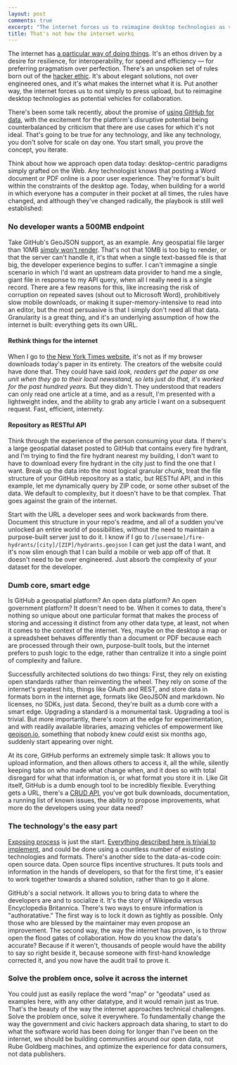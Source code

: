 ```yaml
---
layout: post
comments: true
excerpt: "The internet forces us to reimagine desktop technologies as vehicles for collaboration."
title: That's not how the internet works
---
```


The internet has [a particular way of doing things](http://ben.balter.com/2013/07/02/a-brief-history-of-the-internet/). It's an ethos driven by a desire for resilience, for interoperability, for speed and efficiency — for preferring pragmatism over perfection. There's an unspoken set of rules born out of the [hacker ethic](http://ben.balter.com/2013/02/16/what-is-a-hacker/#the-hacker-ethic). It's about elegant solutions, not over engineered ones, and it's what makes the internet what it is. Put another way, the internet forces us to not simply to press upload, but to reimagine desktop technologies as potential vehicles for collaboration.

There's been some talk recently, about the promise of [using GitHub for data](http://ben.balter.com/2013/09/16/treat-data-as-code/), with the excitement for the platform's disruptive potential being counterbalanced by criticism that there are use cases for which it's not ideal. That's going to be true for any technology, and like any technology, you don't solve for scale on day one. You start small, you prove the concept, you iterate.

Think about how we approach open data today: desktop-centric paradigms simply grafted on the Web. Any technologist knows that posting a Word document or PDF online is a poor user experience. They're format's built within the constraints of the desktop age. Today, when building for a world in which everyone has a computer in their pocket at all times, the rules have changed, and although they've changed radically, the playbook is still well established:

### No developer wants a 500MB endpoint

Take GitHub's GeoJSON support, as an example. Any geospatial file larger than 10MB [simply won't render](https://help.github.com/articles/mapping-geojson-files-on-github#troubleshooting). That's not that 10MB is too big to render, or that the server can't handle it, it's that when a single text-bassed file is that big, the developer experience begins to suffer. I can't immagine a single scenario in which I'd want an upstream data provider to hand me a single, giant file in response to my API query, when all I really need is a single record. There are a few reasons for this, like increasing the risk of corruption on repeated saves (shout out to Microsoft Word), prohibitively slow mobile downloads, or making it super-memory-intensive to read into an editor, but the most persuasive is that I simply don't need all that data. Granularity is a great thing, and it's an underlying assumption of how the internet is built: everything gets its own URL.

#### Rethink things for the internet

When I go to [the New York Times website](http://nytimes.com), it's not as if my browser downloads today's paper in its entirety. The creators of the website could have done that. They could have said *look, readers get the paper as one unit when they go to their local newsstand, so lets just do that, it's worked for the past hundred years.* But they didn't. They understood that readers can only read one article at a time, and as a result, I'm presented with a lightweight index, and the ability to grab any article I want on a subsequent request. Fast, efficient, internety.

#### Repository as RESTful API

Think through the experience of the person consuming your data. If there's a large geospatial dataset posted to GitHub that contains every fire hydrant, and I'm trying to find the fire hydrant nearest my building, I don't want to have to download every fire hydrant in the city just to find the one that I want. Break up the data into the most logical granular chunk, treat the file structure of your GitHub repository as a static, but RESTful API, and in this example, let me dynamically query by ZIP code, or some other subset of the data. We default to complexity, but it doesn't have to be that complex. That goes against the grain of the internet.

Start with the URL a developer sees and work backwards from there. Document this structure in your repo's readme, and all of a sudden you've unlocked an entire world of possibilities, without the need to maintain a purpose-built server just to do it. I know if I go to `/[username]/fire-hydrants/[city]/[ZIP]/hydrants.geojson` I can get just the data I want, and it's now slim enough that I can build a mobile or web app off of that. It doesn't need to be over engineered. Just absorb the complexity of your dataset for the developer.

### Dumb core, smart edge

Is GitHub a geospatial platform? An open data platform? An open government platform? It doesn't need to be. When it comes to data, there's nothing so unique about one particular format that makes the process of storing and accessing it distinct from any other data type, at least, not when it comes to the context of the internet. Yes, maybe on the desktop a map or a spreadsheet behaves differently than a document or PDF because each are processed through their own, purpose-built tools, but the internet prefers to push logic to the edge, rather than centralize it into a single point of complexity and failure.

Successfully architected solutions do two things: First, they rely on existing open standards rather than reinventing the wheel. They rely on some of the internet's greatest hits, things like OAuth and REST, and store data in formats born in the internet age, formats like GeoJSON and markdown. No licenses, no SDKs, just data. Second, they're built as a dumb core with a smart edge. Upgrading a standard is a monumental task. Upgrading a tool is trivial. But more importantly, there's room at the edge for experimentation, and with readily available libraries, amazing vehicles of empowerment like [geojson.io](http://geojson.io), something that nobody knew *could* exist six months ago, suddenly start appearing over night.

At its core, GitHub performs an extremely simple task: It allows you to upload information, and then allows others to access it, all the while, silently keeping tabs on who made what change when, and it does so with total disregard for what that information is, or what format you store it in. Like Git itself, GitHub is a dumb enough tool to be incredibly flexible. Everything gets a URL, there's a [CRUD API](http://developer.github.com/changes/2013-05-06-create-update-delete-individual-files/), you've got bulk downloads, documentation, a running list of known issues, the ability to propose improvements, what more do the developers using your data need?

### The technology's the easy part

[Exposing process](http://ben.balter.com/2013/09/16/treat-data-as-code/) is just the start. [Everything described here is trivial to implement](http://ben.balter.com/2013/07/01/technologys-the-easy-part/), and could be done using a countless number of existing technologies and formats. There's another side to the data-as-code coin: open source data. Open source flips incentive structures. It puts tools and information in the hands of developers, so that for the first time, it's easier to work together towards a shared solution, rather than to go it alone.

GitHub's a social network. It allows you to bring data to where the developers are and to socialize it. It's the story of Wikipedia versus Encyclopedia Britannica. There's two ways to ensure information is "authoratative." The first way is to lock it down as tightly as possible. Only those who are blessed by the maintainer may even propose an improvement. The second way, the way the internet has proven, is to throw open the flood gates of collaboration. How do you know the data's accurate? Because if it weren't, thousands of people would have the ability to say so right beside it, because someone with first-hand knowledge corrected it, and you now have the audit trail to prove it.

### Solve the problem once, solve it across the internet

You could just as easily replace the word "map" or "geodata" used as examples here, with any other datatype, and it would remain just as true. That's the beauty of the way the internet approaches technical challenges. Solve the problem once, solve it everywhere. To fundamentally change the way the government and civic hackers approach data sharing, to start to do what the software world has been doing for longer than I've been on the internet, we should be building communities around our open data, not Rube Goldberg machines, and optimize the experience for data consumers, not data publishers.
